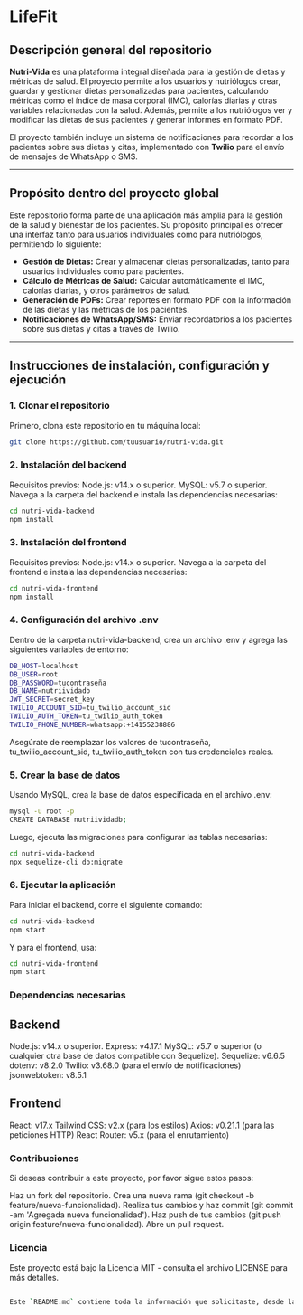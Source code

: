 ﻿# LifeFit

## Descripción general del repositorio

**Nutri-Vida** es una plataforma integral diseñada para la gestión de dietas y métricas de salud. El proyecto permite a los usuarios y nutriólogos crear, guardar y gestionar dietas personalizadas para pacientes, calculando métricas como el índice de masa corporal (IMC), calorías diarias y otras variables relacionadas con la salud. Además, permite a los nutriólogos ver y modificar las dietas de sus pacientes y generar informes en formato PDF.

El proyecto también incluye un sistema de notificaciones para recordar a los pacientes sobre sus dietas y citas, implementado con **Twilio** para el envío de mensajes de WhatsApp o SMS.

---

## Propósito dentro del proyecto global

Este repositorio forma parte de una aplicación más amplia para la gestión de la salud y bienestar de los pacientes. Su propósito principal es ofrecer una interfaz tanto para usuarios individuales como para nutriólogos, permitiendo lo siguiente:

- **Gestión de Dietas:** Crear y almacenar dietas personalizadas, tanto para usuarios individuales como para pacientes.
- **Cálculo de Métricas de Salud:** Calcular automáticamente el IMC, calorías diarias, y otros parámetros de salud.
- **Generación de PDFs:** Crear reportes en formato PDF con la información de las dietas y las métricas de los pacientes.
- **Notificaciones de WhatsApp/SMS:** Enviar recordatorios a los pacientes sobre sus dietas y citas a través de Twilio.

---

## Instrucciones de instalación, configuración y ejecución

### 1. **Clonar el repositorio**

Primero, clona este repositorio en tu máquina local:

```bash
git clone https://github.com/tuusuario/nutri-vida.git

```

### 2. Instalación del backend

Requisitos previos:
Node.js: v14.x o superior.
MySQL: v5.7 o superior.
Navega a la carpeta del backend e instala las dependencias necesarias:

```bash
cd nutri-vida-backend
npm install
```

### 3. Instalación del frontend

Requisitos previos:
Node.js: v14.x o superior.
Navega a la carpeta del frontend e instala las dependencias necesarias:

```bash
cd nutri-vida-frontend
npm install
```

### 4. Configuración del archivo .env

Dentro de la carpeta nutri-vida-backend, crea un archivo .env y agrega las siguientes variables de entorno:

```bash
DB_HOST=localhost
DB_USER=root
DB_PASSWORD=tucontraseña
DB_NAME=nutriividadb
JWT_SECRET=secret_key
TWILIO_ACCOUNT_SID=tu_twilio_account_sid
TWILIO_AUTH_TOKEN=tu_twilio_auth_token
TWILIO_PHONE_NUMBER=whatsapp:+14155238886

```

Asegúrate de reemplazar los valores de tucontraseña, tu_twilio_account_sid, tu_twilio_auth_token con tus credenciales reales.

### 5. Crear la base de datos

Usando MySQL, crea la base de datos especificada en el archivo .env:

```bash
mysql -u root -p
CREATE DATABASE nutriividadb;


```

Luego, ejecuta las migraciones para configurar las tablas necesarias:

```bash
cd nutri-vida-backend
npx sequelize-cli db:migrate
```

### 6. Ejecutar la aplicación

Para iniciar el backend, corre el siguiente comando:

```bash
cd nutri-vida-backend
npm start
```

Y para el frontend, usa:

```bash
cd nutri-vida-frontend
npm start
```

### Dependencias necesarias

## Backend

Node.js: v14.x o superior.
Express: v4.17.1
MySQL: v5.7 o superior (o cualquier otra base de datos compatible con Sequelize).
Sequelize: v6.6.5
dotenv: v8.2.0
Twilio: v3.68.0 (para el envío de notificaciones)
jsonwebtoken: v8.5.1

## Frontend

React: v17.x
Tailwind CSS: v2.x (para los estilos)
Axios: v0.21.1 (para las peticiones HTTP)
React Router: v5.x (para el enrutamiento)

### Contribuciones

Si deseas contribuir a este proyecto, por favor sigue estos pasos:

Haz un fork del repositorio.
Crea una nueva rama (git checkout -b feature/nueva-funcionalidad).
Realiza tus cambios y haz commit (git commit -am 'Agregada nueva funcionalidad').
Haz push de tus cambios (git push origin feature/nueva-funcionalidad).
Abre un pull request.

### Licencia

Este proyecto está bajo la Licencia MIT - consulta el archivo LICENSE para más detalles.

```bash

Este `README.md` contiene toda la información que solicitaste, desde la descripción del proyecto hasta los pasos detallados para la instalación, configuración y ejecución de la aplicación, incluyendo dependencias y cómo contribuir. Puedes copiar este texto en el archivo `README.md` de tu repositorio para compartirlo con otros desarrolladores o usuarios que deseen instalar el proyecto.

```
